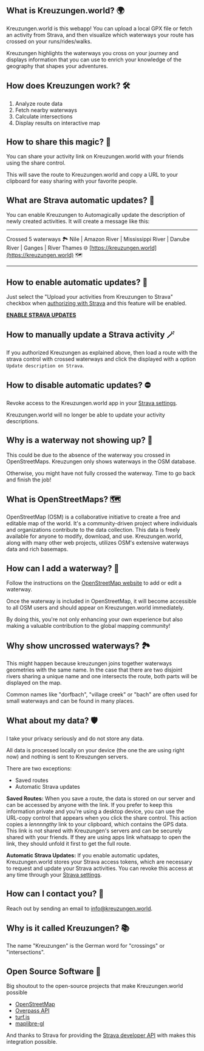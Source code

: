 ## What is Kreuzungen.world?  🌍

Kreuzungen.world is this webapp! You can upload a local GPX file or fetch an activity from Strava, and then visualize which waterways your route has crossed on your runs/rides/walks.

Kreuzungen highlights the waterways you cross on your journey and displays information that you can use to enrich your knowledge of the geography that shapes your adventures.

## How does Kreuzungen work? 🛠️

1. Analyze route data
1. Fetch nearby waterways
1. Calculate intersections
1. Display results on interactive map

<!-- 
You can read more about how and why Kreuzungen came to be in the [blog post](https://0110100.github.io/kreuzungen). -->

## How to share this magic? 🤙

You can share your activity link on Kreuzungen.world with your friends using the share control.

This will save the route to Kreuzungen.world and  copy a URL to your clipboard for easy sharing with your favorite people.

## What are Strava automatic updates? 🪩

You can enable Kreuzungen to Automagically update the description of newly created activities. It will create a message like this:

---

Crossed 5 waterways 🏞️ Nile | Amazon River | Mississippi River | Danube River | Ganges | River Thames 🌐 [https://kreuzungen.world](https://kreuzungen.world) 🗺️

---

## How to enable automatic updates? 🚀

Just select the "Upload your activities from Kreuzungen to Strava" checkbox when [authorizing with Strava](https://www.strava.com/oauth/authorize?client_id=56275&response_type=code&redirect_uri=https://kreuzungen.world/index.html?exchange_token&approval_prompt=force&scope=activity:read,activity:read_all,activity:write) and this feature will be enabled.

**[ENABLE STRAVA UPDATES](https://www.strava.com/oauth/authorize?client_id=56275&response_type=code&redirect_uri=https://kreuzungen.world/index.html?exchange_token&approval_prompt=force&scope=activity:read,activity:read_all,activity:write)**

## How to manually update a Strava activity 🪄

If you authorized Kreuzungen as explained above, then load a route with the strava control with crossed waterways and click the displayed with a option `Update description on Strava`.

## How to disable automatic updates? ⛔

Revoke access to the Kreuzungen.world app in your [Strava settings](https://www.strava.com/settings/apps).

Kreuzungen.world will no longer be able to update your activity descriptions.

## Why is a waterway not showing up? 🤔

This could be due to the absence of the waterway you crossed in OpenStreetMaps. Kreuzungen only shows waterways in the OSM database.

Otherwise, you might have not fully crossed the waterway. Time to go back and finish the job!

## What is OpenStreetMaps? 🗺️

OpenStreetMap (OSM) is a collaborative initiative to create a free and editable map of the world. It's a community-driven project where individuals and organizations contribute to the data collection. This data is freely available for anyone to modify, download, and use. Kreuzungen.world, along with many other web projects, utilizes OSM's extensive waterways data and rich basemaps.

## How can I add a waterway? 🙋

Follow the instructions on the [OpenStreetMap website](https://www.openstreetmap.org/) to add or edit a waterway.

Once the waterway is included in OpenStreetMap, it will become accessible to all OSM users and should appear on Kreuzungen.world immediately.

By doing this, you're not only enhancing your own experience but also making a valuable contribution to the global mapping community!

## Why show uncrossed waterways? 🏞️

This might happen because kreuzungen joins together waterways geometries with the same name. In the case that there are two disjoint rivers sharing a unique name and one intersects the route, both parts will be displayed on the map.

Common names like "dorfbach", "village creek" or "bach" are often used for small waterways and can be found in many places.

## What about my data? 🛡️

I take your privacy seriously and do not store any data.

All data is processed locally on your device (the one the are using right now) and nothing is sent to Kreuzungen servers.

There are two exceptions:

- Saved routes
- Automatic Strava updates

**Saved Routes:** When you save a route, the data is stored on our server and can be accessed by anyone with the link. If you prefer to keep this information private and you're using a desktop device, you can use the URL-copy control that appears when you click the share control. This action copies a *lennnngthy* link to your clipboard, which contains the GPS data. This link is not shared with Kreuzungen's servers and can be securely shared with your friends. If they are using apps link whatsapp to open the link, they should unfold it first to get the full route.

**Automatic Strava Updates:** If you enable automatic updates, Kreuzungen.world stores your Strava access tokens, which are necessary to request and update your Strava activities. You can revoke this access at any time through your [Strava settings](https://www.strava.com/settings/apps).

## How can I contact you? 📨

Reach out by sending an email to [info@kreuzungen.world](info@kreuzungen.world).

## Why is it called Kreuzungen? 📚

The name "Kreuzungen" is the German word for "crossings" or "intersections".

## Open Source Software 💚

Big shoutout to the open-source projects that make Kreuzungen.world possible

- [OpenStreetMap](https://www.openstreetmap.org/)
- [Overpass API](https://wiki.openstreetmap.org/wiki/Overpass_API)
- [turf.js](https://turfjs.org/)
- [maplibre-gl](https://maplibre.org/)

And thanks to Strava for providing the [Strava developer API](https://developers.strava.com/docs/) with makes this integration possible.
